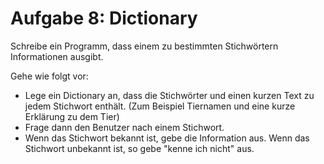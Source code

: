 # Aufgabe 8: Dictionary 

Schreibe ein Programm, dass einem zu bestimmten Stichwörtern Informationen ausgibt.

Gehe wie folgt vor:
  * Lege ein Dictionary an, dass die Stichwörter und einen kurzen Text zu jedem
    Stichwort enthält. (Zum Beispiel Tiernamen und eine kurze Erklärung zu dem Tier)
  * Frage dann den Benutzer nach einem Stichwort. 
  * Wenn das Stichwort bekannt ist, gebe die
    Information aus. Wenn das Stichwort unbekannt ist, so gebe "kenne ich nicht" aus.
